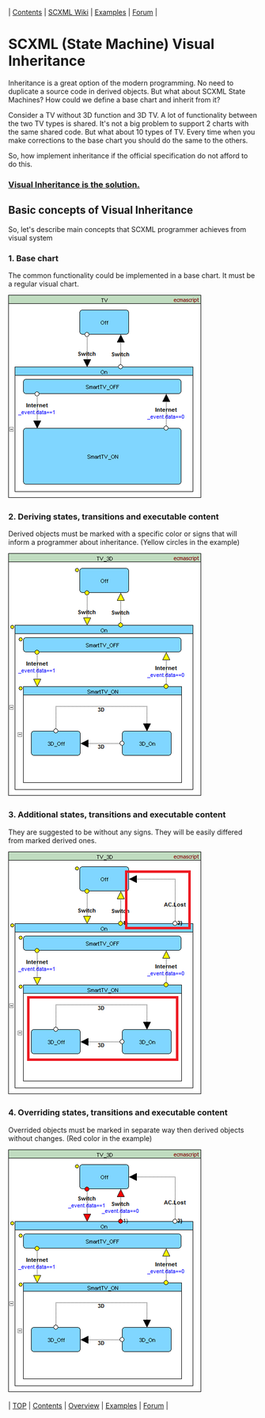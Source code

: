 <a name="top-anchor"/>

| [Contents](../README.md#table-of-contents) | [SCXML Wiki](../README.md#scxml-overview) | [Examples](../README.md#examples) | [Forum](https://github.com/alexzhornyak/SCXML-tutorial/discussions) |

# SCXML (State Machine) Visual Inheritance

Inheritance is a great option of the modern programming. No need to duplicate a source code in derived objects. But what about SCXML State Machines? How could we define a base chart and inherit from it?

Consider a TV without 3D function and 3D TV. A lot of functionality between the two TV types is shared. It's not a big problem to support 2 charts with the same shared code. But what about 10 types of TV. Every time when you make corrections to the base chart you should do the same to the others.

So, how implement inheritance if the official specification do not afford to do this.

### [Visual Inheritance is the solution.](https://github.com/alexzhornyak/ScxmlEditor-Tutorial/blob/master/Doc/Inheritance.md)
## Basic concepts of Visual Inheritance
So, let's describe main concepts that SCXML programmer achieves from visual system

### 1. Base chart
The common functionality could be implemented in a base chart. It must be a regular visual chart.

![base](../Images/inheritance_TV_Base.png)

### 2. Deriving states, transitions and executable content
Derived objects must be marked with a specific color or signs that will inform a programmer about inheritance.
(Yellow circles in the example)

![derived](../Images/inheritance_TV_3D.png)

### 3. Additional states, transitions and executable content
They are suggested to be without any signs. They will be easily differed from marked derived ones.

![new](../Images/inheritance_TV_3D_new.png)

### 4. Overriding states, transitions and executable content
Overrided objects must be marked in separate way then derived objects without changes. (Red color in the example)

![mismatch](../Images/inheritance_TV_3D_mismatch.png)

| [TOP](#top-anchor) | [Contents](../README.md#table-of-contents) | [Overview](../README.md#scxml-overview) | [Examples](../README.md#examples) | [Forum](https://github.com/alexzhornyak/SCXML-tutorial/discussions) |
